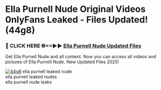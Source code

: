 # Ella Purnell Nude Original Videos 0nlyFans Leaked - Files Updated! (44g8)

<h3>🔴 CLICK HERE 🌐==►► <a href="https://tinyurl.com/yrmya6cz" rel="nofollow">Ella Purnell Nude Updated Files</a></h3>

Get Ella Purnell Nude and all content. Now you can access all videos and pictures of Ella Purnell Nude. New Updated Files 2025!

[![44g8](https://i.imgur.com/FMdXYCs.gif)](https://tinyurl.com/yrmya6cz)
ella purnell leaked nude<br>
ella purnell leaked nudes<br>
ella purnell nude leaks